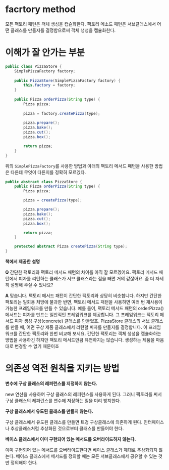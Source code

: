 # facrtory method

모든 팩토리 패턴은 객체 생성을 캡슐화한다. 팩토리 메소드 패턴은 서브클래스에서 어떤 클래스를 만들지를 결정함으로써 객체 생성을 캡슐화한다.

# 이해가 잘 안가는 부분

```java
public class PizzaStore {
    SimplePizzaFactory factory;
    
    public PizzaStore(SimplePizzaFactory factory) {
        this.factory = factory;
    }
    
    public Pizza orderPizza(String type) {
        Pizza pizza;
        
        pizza = factory.createPizza(type);
        
        pizza.prepare();
        pizza.bake();
        pizza.cut();
        pizza.box();

        return pizza;
    }
}
```

위의 `SimplePizzaFactory`를 사용한 방법과 아래의 팩토리 메서드 패턴을 사용한 방법은 다른데 무엇이 다른지를 정확히 모르겠다.

```java
public abstract class PizzaStore {
    public Pizza orderPizza(String type) {
        Pizza pizza;

        pizza = createPizza(type);

        pizza.prepare();
        pizza.bake();
        pizza.cut();
        pizza.box();

        return pizza;
    }

    protected abstract Pizza createPizza(String type);
}
```
**책에서 제공한 설명**

**Q** 간단한 팩토리와 팩토리 메서드 패턴의 차이를 아직 잘 모르겠어요. 팩토리 메서드 패턴에서 피자를 리턴하는 클래스가 서브 클래스라는 점을 빼면 거의 같잖아요. 좀 더 자세히 설명해 주실 수 있나요?

**A** 맞습니다. 팩토리 메서드 패턴이 간단한 팩토리와 상당히 비슷합니다. 하지만 간단한 팩토리는 일회용 처방에 불과한 반면, 팩토리 메서드 패턴을 사용하면 여러 번 재사용이 가능한 프레임워크를 만들 수 있습니다. 예를 들어, 팩토리 메서드 패턴의 orderPizza() 메서드는 피자를 만드는 일반적인 프레임워크를 제공합니다. 그 프레임워크는 팩토리 메서드 피자 생성 구상(concrete) 클래스를 만들었죠. PizzaStore 클래스의 서브 클래스를 만들 때, 어떤 구상 제품 클래스에서 리턴할 피자를 만들지를 결정합니다. 이 프레임워크를 간단한 팩토리와 한번 비교해 보세요. 간단한 팩토리는 객체 생성을 캡슐화하는 방법을 사용하긴 하지만 팩토리 메서드만큼 유연하지는 않습니다. 생성하는 제품을 마음대로 변경할 수 없기 때문이죠

# 의존성 역전 원칙을 지키는 방법

**변수에 구상 클래스의 레퍼런스를 지정하지 않는다.**

new 연산을 사용하여 구상 클래스의 레퍼런스를 사용하게 된다. 그러니 팩토리를 써서 구상 클래스의 레퍼런스를 변수에 저장하는 일을 미리 방지한다.


**구상 클래스에서 유도된 클래스를 만들지 않는다.**

구상 클래스에서 유도된 클래스를 만들면 트겅 구상클래스에 의존하게 된다. 인터페이스나 추상클래스처럼 추상화된 것으로부터 클래스를 만들어야 한다.

**베이스 클래스에서 이미 구현되어 있는 메서드를 오버라이드하지 않는다.**

이미 구현되어 있는 메서드를 오버라이드한다면 베이스 클래스가 제대로 추상화되지 않는다. 베이스 클래스에서 메서드를 정의할 때는 모든 서브클래스에서 공유할 수 있는 것만 정의해야 한다.


